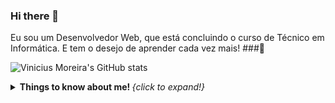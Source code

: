 ### Hi there 👋

Eu sou um Desenvolvedor Web, que está concluindo o curso de Técnico em Informática. E tem o desejo de aprender cada vez mais! ###🚀

![Vinicius Moreira's GitHub stats](https://github-readme-stats.vercel.app/api?username=vinicius7m&show_icons=true&theme=tokyonight)

<details>
  <summary> <b> Things to know about me! </b> <i>{click to expand!}</i> </summary>
  
  <br>
  
  This is going to be hidden.
</details>
<!--
**vinicius7m/vinicius7m** is a ✨ _special_ ✨ repository because its `README.md` (this file) appears on your GitHub profile.

Here are some ideas to get you started:

- 🔭 I’m currently working on ...
- 🌱 I’m currently learning ...
- 👯 I’m looking to collaborate on ...
- 🤔 I’m looking for help with ...
- 💬 Ask me about ...
- 📫 How to reach me: ...
- 😄 Pronouns: ...
- ⚡ Fun fact: ...
-->
